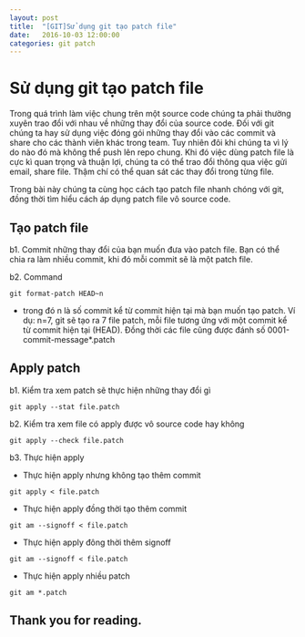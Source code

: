 ```yaml
---
layout: post
title:  "[GIT]Sử dụng git tạo patch file"
date:   2016-10-03 12:00:00
categories: git patch 
---
```

# Sử dụng git tạo patch file

Trong quá trình làm việc chung trên một source code chúng ta phải thường xuyên trao đổi với nhau về những thay đổi của source code. Đối với git chúng ta hay sử dụng việc đóng gói những thay đổi vào các commit và share cho các thành viên khác trong team. Tuy nhiên đôi khi chúng ta vì lý do nào đó mà không thể push lên repo chung. Khi đó việc dùng patch file là cực kì quan trọng và thuận lợi, chúng ta có thể trao đổi thông qua việc gửi email, share file. Thậm chí có thể quan sát các thay đổi trong từng file.

Trong bài này chúng ta cùng học cách tạo patch file nhanh chóng với git, đồng thời tìm hiểu cách áp dụng patch file vô source code.

## Tạo patch file

b1. Commit những thay đổi của bạn muốn đưa vào patch file. Bạn có thể chia ra làm nhiều commit, khi đó mỗi commit sẽ là một patch file.

b2. Command

```
git format-patch HEAD~n
```

* trong đó n là số commit kể từ commit hiện tại mà bạn muốn tạo patch. Ví dụ: n=7, git sẽ tạo ra 7 file patch, mỗi file tương ứng với một commit kể từ commit hiện tại (HEAD). Đồng thời các file cũng được đánh số 0001-commit-message*.patch

## Apply patch

b1. Kiểm tra xem patch sẽ thực hiện những thay đổi gì

```
git apply --stat file.patch
```

b2. Kiểm tra xem file có apply được vô source code hay không

```
git apply --check file.patch
```

b3. Thực hiện apply
* Thực hiện apply nhưng không tạo thêm commit

```
git apply < file.patch
```
* Thực hiện apply đồng thời tạo thêm commit

```
git am --signoff < file.patch
```
* Thực hiện apply đông thời thêm signoff

```
git am --signoff < file.patch
```
* Thực hiện apply nhiều patch 

```
git am *.patch
```

## Thank you for reading.
